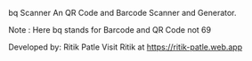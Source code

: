 bq Scanner
An QR Code and Barcode Scanner and Generator.

Note : Here bq stands for Barcode and QR Code not 69

Developed by:
Ritik Patle
Visit Ritik at https://ritik-patle.web.app
